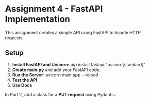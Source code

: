 # Assignment 4 - FastAPI Implementation
This assignment creates a simple API using FastAPI to handle HTTP requests.

## Setup
1. **Install FastAPI and Uvicorn:**
pip install fastapi "uvicorn[standard]"
3. **Create main.py** and add your FastAPI code.
4. **Run the Server:**
uvicorn main:app --reload
5. **Test the API** 
6. **Use Docs**

In Part 2, add a class for a **PUT request** using Pydantic.
 
